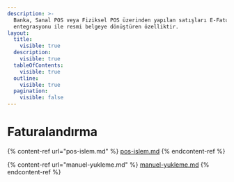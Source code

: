 ```yaml
---
description: >-
  Banka, Sanal POS veya Fiziksel POS üzerinden yapılan satışları E-Fatura
  entegrasyonu ile resmi belgeye dönüştüren özelliktir.
layout:
  title:
    visible: true
  description:
    visible: true
  tableOfContents:
    visible: true
  outline:
    visible: true
  pagination:
    visible: false
---
```


# Faturalandırma









{% content-ref url="pos-islem.md" %}
[pos-islem.md](pos-islem.md)
{% endcontent-ref %}

{% content-ref url="manuel-yukleme.md" %}
[manuel-yukleme.md](manuel-yukleme.md)
{% endcontent-ref %}

